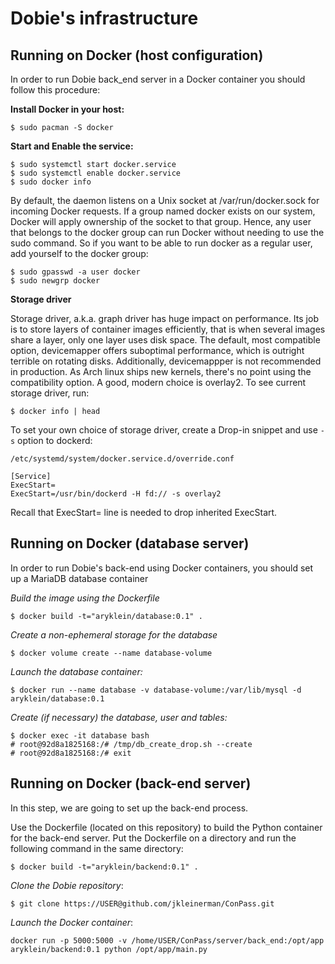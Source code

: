 Dobie's infrastructure
======================

Running on Docker (host configuration)
--------------------------------------

In order to run Dobie back\_end server in a Docker container you should follow this procedure:


**Install Docker in your host:**

```
$ sudo pacman -S docker

```

**Start and Enable the service:**


```
$ sudo systemctl start docker.service
$ sudo systemctl enable docker.service
$ sudo docker info
```

By default, the daemon listens on a Unix socket at /var/run/docker.sock for incoming Docker requests.
If a group named docker exists on our system, Docker will apply ownership of the socket to that group.
Hence, any user that belongs to the docker group can run Docker without needing to use the sudo command.
So if you want to be able to run docker as a regular user, add yourself to the docker group:


```
$ sudo gpasswd -a user docker
$ sudo newgrp docker
```


**Storage driver**

Storage driver, a.k.a. graph driver has huge impact on performance. Its job is to store layers of container
images efficiently, that is when several images share a layer, only one layer uses disk space. The default,
most compatible option, devicemapper offers suboptimal performance, which is outright terrible on rotating disks.
Additionally, devicemappper is not recommended in production. As Arch linux ships new kernels, there's no point
using the compatibility option. A good, modern choice is overlay2. To see current storage driver, run:


```
$ docker info | head
```

To set your own choice of storage driver, create a Drop-in snippet and use `-s` option to dockerd:

```
/etc/systemd/system/docker.service.d/override.conf

[Service]
ExecStart=
ExecStart=/usr/bin/dockerd -H fd:// -s overlay2
```

Recall that ExecStart= line is needed to drop inherited ExecStart.


Running on Docker (database server)
-----------------------------------

In order to run Dobie's back-end using Docker containers, you should set up a MariaDB database container

*Build the image using the Dockerfile*

```
$ docker build -t="aryklein/database:0.1" .
```

*Create a non-ephemeral storage for the database*

```
$ docker volume create --name database-volume
```

*Launch the database container:*

```
$ docker run --name database -v database-volume:/var/lib/mysql -d aryklein/database:0.1
```

*Create (if necessary) the database, user and tables:*

```
$ docker exec -it database bash
# root@92d8a1825168:/# /tmp/db_create_drop.sh --create
# root@92d8a1825168:/# exit
```

Running on Docker (back-end server)
-----------------------------------

In this step, we are going to set up the back-end process.


Use the Dockerfile (located on this repository) to build the Python container for the back-end server.
Put the Dockerfile on a directory and run the following command in the same directory:

```
$ docker build -t="aryklein/backend:0.1" .
```

*Clone the Dobie repository*:

```
$ git clone https://USER@github.com/jkleinerman/ConPass.git
```

*Launch the Docker container*:

```
docker run -p 5000:5000 -v /home/USER/ConPass/server/back_end:/opt/app aryklein/backend:0.1 python /opt/app/main.py
```

